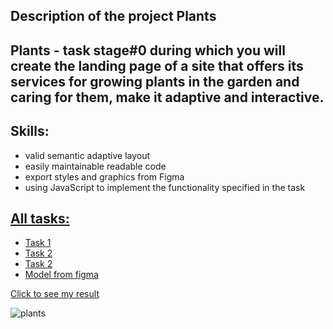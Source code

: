 ## Description of the project Plants
## Plants - task stage#0 during which you will create the landing page of a site that offers its services for growing plants in the garden and caring for them, make it adaptive and interactive.
## Skills:
+ valid semantic adaptive layout
+ easily maintainable readable code
+ export styles and graphics from Figma
+ using JavaScript to implement the functionality specified in the task

## [All tasks:](https://github.com/rolling-scopes-school/tasks/blob/master/tasks/plants/plants.md)

+ [Task 1](https://github.com/rolling-scopes-school/tasks/blob/master/tasks/plants/plants-part1.md)
+ [Task 2](https://github.com/rolling-scopes-school/tasks/blob/master/tasks/plants/plants-part2.md)
+ [Task 2](https://github.com/rolling-scopes-school/tasks/blob/master/tasks/plants/plants-part3.md)
+ [Model from figma](https://www.figma.com/file/ntVt8IwlwzfVFMBuVVAze8/Plants?type=design&node-id=0-1&mode=design)

[Click to see my result](https://yana-dyachok.github.io/plants/)

![plants](https://github.com/Yana-Dyachok/plants/assets/97878430/c778328c-d24f-47a7-bae0-09b25bb4751d)
